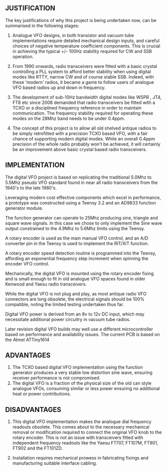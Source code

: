 ## JUSTIFICATION
The key justifications of why this project is being undertaken now, can be summarised in the following stages:

1. Analogue VFO designs, in both transistor and vacuum tube implementations require detailed mechanical design inputs,  and careful choices of negative temperature coefficient components. This is crucial in achieving the typical +/- 100Hz stability required for  CW and SSB operation.

2. From 1990 onwards, radio transceivers were fitted with a basic crystal controlling a PLL system to afford better stability when using digital modes like RTTY, narrow CW and of course stable SSB.  Indeed, with these 'modern' radios, it became a game to follow users of analogue VFO based radios up and down in frequency.

3. The development of sub-10Hz bandwidth digital modes like WSPR , JT4, FT8 etc since 2008 demanded that radio transceivers be fitted with a TCXO or a disciplined frequency reference in order to maintain communication.  The frequency stability required for operating these modes on the 28Mhz band needs to be under 0.4ppm.

4. The concept of this project is to allow all old shelved antique radios to be simply retrofitted with a precision TCXO based VFO,  with a fair chance of supporting modern digital modes.  While an overall 0.4ppm precision of the whole radio probably won't be achieved, it will certainly be an improvement above basic crystal based radio transceivers.

## IMPLEMENTATION
The digital VFO project is based on replicating the traditional 5.0Mhz to 5.5Mhz pseudo VFO standard found in near all radio transceivers from the 1940's to the late 1980's.

Leveraging modern cost effective components which excel in performance, a prototype was constructed using a Teensy 3.2 and an AD9833 function generator module.

The function generator can operate to 25Mhz producing sine, triangle and square wave signals. In this case we chose to only implement the Sine wave output constrained to the 4.9Mhz to 5.6Mhz limits using the Teensy.

A rotary encoder is used as the main manual VFO control, and an A/D converter pin in the Teensy is used to implement the RIT/XIT function.

A rotary encoder speed detection routine is programmed into the Teensy, affording an exponential frequency step increment when spinning the encoder VFO control.

Mechanically, the digital VFO is mounted using the rotary encoder fixing and is small enough to fit in old analogue VFO spaces found in older Kenwood and Yaesu radio transceivers.

While the digital VFO is not plug and play, as most antique radio VFO connectors are long obsolete, the electrical signals should be 100% compatible, noting the limited testing undertaken thus far.

Digital VFO power is derived from an 8v to 12v DC input, which may necessitate additional power circuitry in vacuum tube radios.

Later revision digital VFO builds may well use a different microcontroller based on performance and availability issues. The current PCB is based on the Atmel ATTiny1614

## ADVANTAGES
1. The TCXO based digital VFO implementation using the function generator produces a very stable low distortion sine wave, ensuring receiver performance is not compromised.
2. The digital VFO is a fraction of the physical size of the old can style analogue VFOs, consuming similar or less power ensuring no additional heat or power contributions.

## DISADVANTAGES
1. This digital VFO implementation makes the analogue dial frequency readouts obsolete. This comes about to the necessary mechanical removal or modification required to connect the original VFO knob to the rotary encoder.  This is not an issue with transceivers fitted with independent frequency readouts like the Yaesu FT707, FT107M, FT901, FT902 and the FT101ZD.

2. Installation requires mechanical prowess in fabricating fixings and manufacturing suitable interface cabling.
